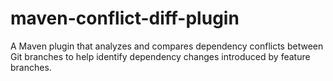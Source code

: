 # maven-conflict-diff-plugin
A Maven plugin that analyzes and compares dependency conflicts between Git branches to help identify dependency changes introduced by feature branches.
